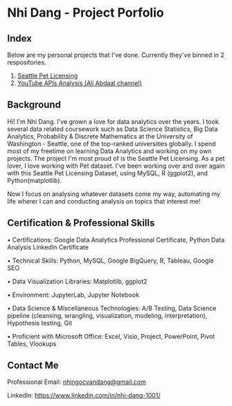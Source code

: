 # Nhi Dang - Project Porfolio
## Index
Below are my personal projects that I've done. Currently they've binned in 2 respositories.
1. [Seattle Pet Licensing](https://github.com/NhiDang1001/pet_licensing_seattle-Python-.git)
2. [YouTube APIs Analysis (Ali Abdaal channel)](https://github.com/NhiDang1001/YouTube-APIs-Analysis.git)

## Background
Hi! I'm Nhi Dang. I've grown a love for data analytics over the years. I took several data related coursework such as Data Science Statistics, Big Data Analytics, Probability & Discrete Mathematics at the University of Washington - Seattle, one of the top-ranked universities globally. I spend most of my freetime on learning Data Analytics and working on my own projects. The project I'm most proud of is the Seattle Pet Licensing. As a pet lover, I love working with Pet dataset. I've been working over and over again with this Seattle Pet Licensing Dataset, using MySQL, R (ggplot2), and Python(matplotlib). 

Now I focus on analysing whatever datasets come my way, automating my life wherer I can and conducting analysis on topics that interest me!

## Certification & Professional Skills
• Certifications: Google Data Analytics Professional Certificate, Python Data Analysis LinkedIn Certificate

• Technical Skills: Python, MySQL, Google BigQuery, R, Tableau, Google SEO

• Data Visualization Libraries: Matplotlib, ggplot2

• Environment: JupyterLab, Jupyter Notebook

• Data Science & Miscellaneous Technologies: A/B Testing, Data Science pipeline (cleansing, wrangling, visualization, modeling, interpretation), Hypothesis testing, Git

• Proficient with Microsoft Office: Excel, Visio, Project, PowerPoint, Pivot Tables, Vlookups

## Contact Me
Professional Email: nhingocvandang@gmail.com

Linkedln: https://www.linkedin.com/in/nhi-dang-1001/


